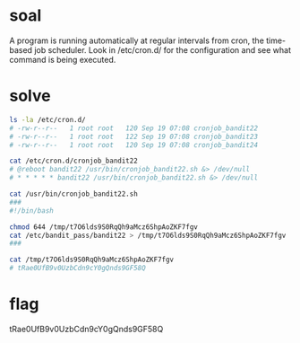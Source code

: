 # soal
A program is running automatically at regular intervals from cron, the time-based job scheduler. Look in /etc/cron.d/ for the configuration and see what command is being executed.

# solve
```bash
ls -la /etc/cron.d/
# -rw-r--r--   1 root root   120 Sep 19 07:08 cronjob_bandit22
# -rw-r--r--   1 root root   122 Sep 19 07:08 cronjob_bandit23
# -rw-r--r--   1 root root   120 Sep 19 07:08 cronjob_bandit24

cat /etc/cron.d/cronjob_bandit22
# @reboot bandit22 /usr/bin/cronjob_bandit22.sh &> /dev/null
# * * * * * bandit22 /usr/bin/cronjob_bandit22.sh &> /dev/null

cat /usr/bin/cronjob_bandit22.sh
###
#!/bin/bash

chmod 644 /tmp/t7O6lds9S0RqQh9aMcz6ShpAoZKF7fgv
cat /etc/bandit_pass/bandit22 > /tmp/t7O6lds9S0RqQh9aMcz6ShpAoZKF7fgv
###

cat /tmp/t7O6lds9S0RqQh9aMcz6ShpAoZKF7fgv
# tRae0UfB9v0UzbCdn9cY0gQnds9GF58Q
```

# flag
tRae0UfB9v0UzbCdn9cY0gQnds9GF58Q